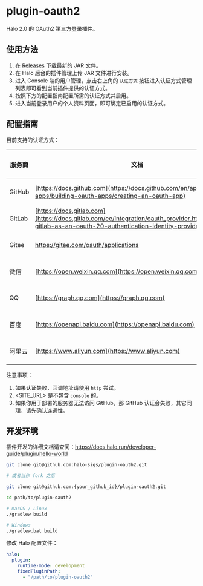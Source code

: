 # plugin-oauth2

Halo 2.0 的 OAuth2 第三方登录插件。

## 使用方法

1. 在 [Releases](https://github.com/halo-sigs/plugin-oauth2/releases) 下载最新的 JAR 文件。
2. 在 Halo 后台的插件管理上传 JAR 文件进行安装。
3. 进入 Console 端的用户管理，点击右上角的 `认证方式` 按钮进入认证方式管理列表即可看到当前插件提供的认证方式。
4. 按照下方的配置指南配置所需的认证方式并启用。
5. 进入当前登录用户的个人资料页面，即可绑定已启用的认证方式。

## 配置指南

目前支持的认证方式：

| 服务商 | 文档                                                                                                                                                   | Halo 所需配置               | Scope        | 回调地址                              |
| ------ | ------------------------------------------------------------------------------------------------------------------------------------------------------ | --------------------------- | ------------ | ------------------------------------- |
| GitHub | [https://docs.github.com](https://docs.github.com/en/apps/oauth-apps/building-oauth-apps/creating-an-oauth-app)                                        | `Client ID` `Client Secret` | 无需手动设置 | `<SITE_URL>/login/oauth2/code/github` |
| GitLab | [https://docs.gitlab.com](https://docs.gitlab.com/ee/integration/oauth_provider.html#configure-gitlab-as-an-oauth-20-authentication-identity-provider) | `Client ID` `Client Secret` | `read_user`  | `<SITE_URL>/login/oauth2/code/gitlab` |
| Gitee  | <https://gitee.com/oauth/applications>                                                                                                                 | `Client ID` `Client Secret` | `user_info`  | `<SITE_URL>/login/oauth2/code/gitee`  |
| 微信 | [https://open.weixin.qq.com](https://open.weixin.qq.com) | `Client ID` `Client Secret` | `snsapi_login` | `<SITE_URL>/login/oauth2/code/wechat` |
| QQ | [https://graph.qq.com](https://graph.qq.com) | `Client ID` `Client Secret` | `get_user_info` | `<SITE_URL>/login/oauth2/code/qq` |
| 百度 | [https://openapi.baidu.com](https://openapi.baidu.com) | `Client ID` `Client Secret` | `basic` | `<SITE_URL>/login/oauth2/code/baidu` |
| 阿里云 | [https://www.aliyun.com](https://www.aliyun.com) | `Client ID` `Client Secret` | `user:read` | `<SITE_URL>/login/oauth2/code/aliyun` |

注意事项：

1. 如果认证失败，回调地址请使用 `http` 尝试。
2. <SITE_URL> 是不包含 `console` 的。
3. 如果你用于部署的服务器无法访问 GitHub，那 GitHub 认证会失败，其它同理，请先确认连通性。

## 开发环境

插件开发的详细文档请查阅：<https://docs.halo.run/developer-guide/plugin/hello-world>

```bash
git clone git@github.com:halo-sigs/plugin-oauth2.git

# 或者当你 fork 之后

git clone git@github.com:{your_github_id}/plugin-oauth2.git
```

```bash
cd path/to/plugin-oauth2
```

```bash
# macOS / Linux
./gradlew build

# Windows
./gradlew.bat build
```

修改 Halo 配置文件：

```yaml
halo:
  plugin:
    runtime-mode: development
    fixedPluginPath:
      - "/path/to/plugin-oauth2"
```
